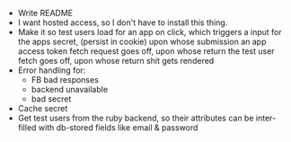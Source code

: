 * Write README
* I want hosted access, so I don't have to install this thing.
* Make it so test users load for an app on click,
  which triggers a input for the apps secret, (persist in cookie)
  upon whose submission an app access token fetch request goes off,
  upon whose return the test user fetch goes off,
  upon whose return shit gets rendered
* Error handling for:
  - FB bad responses
  - backend unavailable
  - bad secret
* Cache secret
* Get test users from the ruby backend, so their attributes can be inter-filled with db-stored fields like email & password

